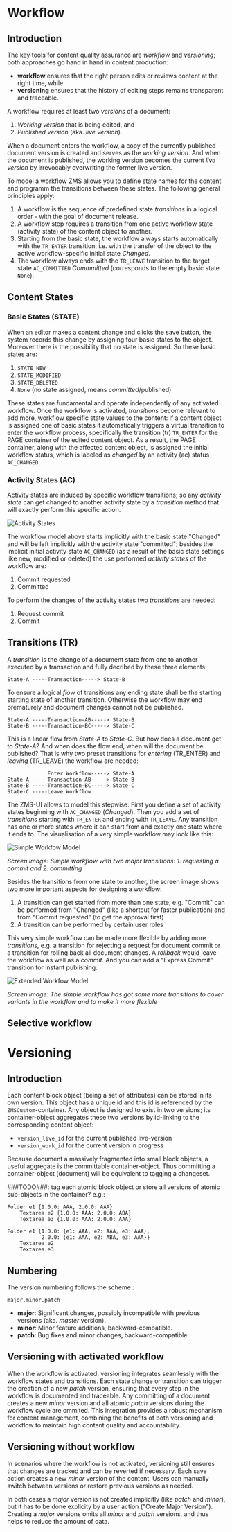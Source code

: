 # Workflow

## Introduction

The key tools for content quality assurance are _workflow_ and _versioning_; 
both approaches go hand in hand in content production: 

* **workflow** ensures that the right person edits or reviews content at the right time, while
* **versioning**  ensures that the history of editing steps remains transparent and traceable.

A workflow requires at least two _versions_ of a document:  

1. _Working version_ that is being edited, and
2. _Published version_ (aka. _live version_).

When a document enters the workflow, a copy of the currently published document version is created and serves as the _working version_. And when the document is published, the working version becomes the current _live version_ by irrevocably overwriting the former live version.

To model a workflow ZMS allows you to define state names for the content and programm the transitions between these states. The following general principles apply:

1. A workflow is the sequence of predefined state _transitions_ in a logical order - with the goal of document release.
2. A workflow step requires a transition from one active workflow state (activity state) of the content object to another.
3. Starting from the basic state, the workflow always starts automatically with the `TR_ENTER` transition, i.e. with the transfer of the object to the active workflow-specific initial state _Changed_.
4. The workflow always ends with the `TR_LEAVE` transition to the target state `AC_COMMITTED` _Commmitted_ (corresponds to the empty basic state `None`).


## Content States

### Basic States (STATE)

When an editor makes a content change and clicks the save button, the system records this change by assigning four basic states to the object. 
Moreover there is the possibility that no state is assigned. So these basic states are: 

1. `STATE_NEW`
2. `STATE_MODIFIED`
3. `STATE_DELETED`
4. `None` (no state assigned, means _committed_/published)


These states are fundamental and operate independently of any activated workflow. Once the workflow is activated, _transitions_ become relevant to add more, workflow specific state values to the content: if a content object is assigned one of basic states it automatically triggers a virtual transition to enter the workflow process, specifically the transition (tr) `TR_ENTER` for the PAGE container of the edited content object.
As a result, the PAGE container, along with the affected content object, is assigned the initial workflow status, which is labeled as _changed_ by an activity (ac) status `AC_CHANGED`.


### Activity States (AC)

Activity states are induced by specific workflow transitions; so any _activity state_ can get changed to another activity state by a _transition_ method that will exactly perform this specific action.

![Activity States](images/admin_wf_ac.gif)

The workflow model above starts implicitly with the basic state "Changed" and will be left implicitly with the activity state "committed"; besides the implicit initial activity state `AC_CHANGED` (as a result of the basic state settings like new, modified or deleted) the  use performed _activity states_ of the workflow are:

1. Commit requested
2. Committed

To perform the changes of the activity states two _transitions_ are needed:

1. Request commit
2. Commit

## Transitions (TR)

A _transition_ is the change of a document state from one to another executed by a transaction and fully decribed by these three elements:

```
State-A -----Transaction-----> State-B
```
To ensure a logical  _flow_ of transitions any ending state shall be the starting starting state of another transition. Otherwise the workflow may end prematurely and document changes cannot not be published.

```
State-A -----Transaction-AB-----> State-B
State-B -----Transaction-BC-----> State-C
```

This is a linear flow from _State-A_ to _State-C_. But how does a document get to _State-A_? And when does the flow end, when will the document be published? That is why two preset transitions for _entering_ (TR_ENTER) and _leaving_ (TR_LEAVE) the workflow are needed:

```
             Enter Workflow-----> State-A
State-A -----Transaction-AB-----> State-B
State-B -----Transaction-BC-----> State-C
State-C -----Leave Workflow
```

The ZMS-UI allows to model this stepwise: First you define a set of activity states beginning with `AC_CHANGED` (_Changed_). Then you add a set of _transitions_ starting with `TR_ENTER` and ending with `TR_LEAVE`. Any transition has one or more states where it can start from and exactly one state where it ends to.
The visualisation of a very simple workflow may look like this:

![Simple Workfow Model](images/admin_wf_minimal.gif)

_Screen image: Simple workflow with two major transitions: 1. requesting a commit and 2. committing_

Besides the transitions from one state to another, the screen image shows two more important aspects for designing a workflow:

1. A transition can get started from more than one state, e.g. "Commit" can be performed from "Changed" (like a shortcut for faster publication) and from "Commit requested" (to get the approval first)
2. A transition can be performed by certain user roles

This very simple workflow can be made more flexible by adding more _transitions_, e.g. a transition for rejecting a request for document commit or a transition for rolling back all document changes. A _rollback_ would leave the workflow as well as a _commit_. And you can add a "Express Commit" transition for instant publishing.

![Extended Workfow Model](images/admin_wf_extended.gif)

_Screen image: The simple workflow has got some more transitions to cover variants in the workflow and to make it more flexible_


## Selective workflow

# Versioning

## Introduction

Each content block object (being a set of attributes) can be stored in its own version.
This object has a unique id and this id is referenced by the `ZMSCustom`-container.
Any object is designed to exist in two versions; its container-object aggregates these two versions by id-linking to the corresponding content object:
* `version_live_id` for the current published live-version
* `version_work_id` for the current version in progress

Because document a massively fragmented into small block objects, a useful aggregate is the committable container-object. Thus committing a container-object (document) will be equivalent to tagging a changeset.

###TODO###: 
tag each atomic block object or store all versions of atomic sub-objects in the container?
e.g.:

```
Folder e1 {1.0.0: AAA, 2.0.0: AAA}
    Textarea e2 {1.0.0: AAA: 2.0.0: ABA}
    Textarea e3 {1.0.0: AAA: 2.0.0: AAA}

Folder e1 {1.0.0: {e1: AAA, e2: AAA, e3: AAA},
           2.0.0: {e1: AAA, e2: ABA, e3: AAA}}
    Textarea e2
    Textarea e3
```

## Numbering

The version numbering follows the scheme 
:

```
major.minor.patch
```

* **major**: Significant changes, possibly incompatible with previous versions (aka. _master_ version).
* **minor**: Minor feature additions, backward-compatible.
* **patch**: Bug fixes and minor changes, backward-compatible.

## Versioning with activated workflow

When the workflow is activated, versioning integrates seamlessly with the workflow states and transitions. Each state change or transition can trigger the creation of a new _patch_ version, ensuring that every step in the workflow is documented and traceable. Any committing of a document creates a new _minor_ version and all atomic _patch_ versions during the workflow cycle are ommited.
This integration provides a robust mechanism for content management, combining the benefits of both versioning and workflow to maintain high content quality and accountability.

## Versioning without workflow

In scenarios where the workflow is not activated, versioning still ensures that changes are tracked and can be reverted if necessary. Each save action creates a new _minor_ version of the content. Users can manually switch between versions or restore previous versions as needed.

In both cases a _major_ version is not created implicitly (like _patch_ and _minor_), but it has to be done explicity by a user action ("Create Major Version"). Creating a _major_ versions omits all _minor_ and _patch_ versions, and thus helps to reduce the amount of data.


